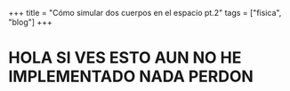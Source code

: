 +++
title = "Cómo simular dos cuerpos en el espacio pt.2"
tags = ["fisica", "blog"]
+++

# HOLA SI VES ESTO AUN NO HE IMPLEMENTADO NADA PERDON